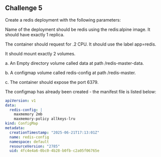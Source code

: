 ## Challenge 5
Create a redis deployment with the following parameters:

Name of the deployment should be redis using the redis:alpine image. It should have exactly 1 replica.

The container should request for .2 CPU. It should use the label app=redis.

It should mount exactly 2 volumes.

a. An Empty directory volume called data at path /redis-master-data.

b. A configmap volume called redis-config at path /redis-master.

c. The container should expose the port 6379.


The configmap has already been created - the manifest file is listed below:
```yaml
apiVersion: v1
data:
  redis-config: |
    maxmemory 2mb
    maxmemory-policy allkeys-lru
kind: ConfigMap
metadata:
  creationTimestamp: "2025-06-21T17:13:01Z"
  name: redis-config
  namespace: default
  resourceVersion: "2785"
  uid: 4fc4e4a6-0bc0-4b28-b0fb-c2a05f06765e
```
